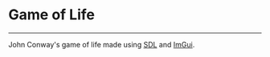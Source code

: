# Game of Life

---
John Conway's game of life made using [SDL](https://github.com/libsdl-org/SDL) and [ImGui](https://github.com/ocornut/imgui).